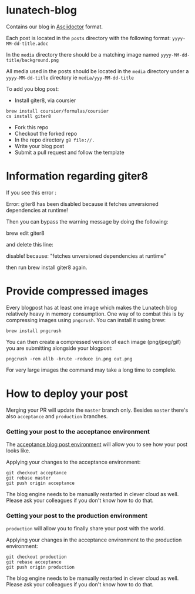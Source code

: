# lunatech-blog
Contains our blog in [Asciidoctor](https://asciidoc.org/) format.

Each post is located in the `posts` directory with the following format: `yyyy-MM-dd-title.adoc`

In the `media` directory there should be a matching image named `yyyy-MM-dd-title/background.png`

All media used in the posts should be located in the `media` directory under a `yyyy-MM-dd-title` directory ie `media/yyy-MM-dd-title`

To add you blog post:
* Install giter8, via coursier
```commandline
brew install coursier/formulas/coursier
cs install giter8
```
* Fork this repo
* Checkout the forked repo
* In the repo directory `g8 file://.`
* Write your blog post
* Submit a pull request and follow the template

# Information regarding giter8

If you see this error :

  Error: giter8 has been disabled because it fetches unversioned dependencies at runtime!
  
Then you can bypass the warning message by doing the following:

  brew edit giter8
  
and delete this line:

  disable! because: "fetches unversioned dependencies at runtime"

then run brew install giter8 again.

# Provide compressed images
Every blogpost has at least one image which makes the Lunatech blog relatively heavy in memory consumption.
One way of to combat this is by compressing images using `pngcrush`. You can install it using brew:
```commandline
brew install pngcrush
```
You can then create a compressed version of each image (png/jpeg/gif) you are submitting alongside your blogpost:
```commandline
pngcrush -rem allb -brute -reduce in.png out.png
```
For very large images the command may take a long time to complete.


# How to deploy your post
Merging your PR will update the `master` branch only. Besides `master` there's also `acceptance` and `production` branches.

### Getting your post to the acceptance environment

The [acceptance blog post environment](https://blog.acceptance.lunatech.com/) will allow you to see how your post looks like.

Applying your changes to the acceptance environment:

```
git checkout acceptance
git rebase master
git push origin acceptance
```
The blog engine needs to be manually restarted in clever cloud as well. Please ask your colleagues if you don't know how to do that.

### Getting your post to the production environment

`production` will allow you to finally share your post with the world.

Applying your changes in the acceptance environment to the production environment:

```
git checkout production
git rebase acceptance
git push origin production
```
The blog engine needs to be manually restarted in clever cloud as well. Please ask your colleagues if you don't know how to do that.

